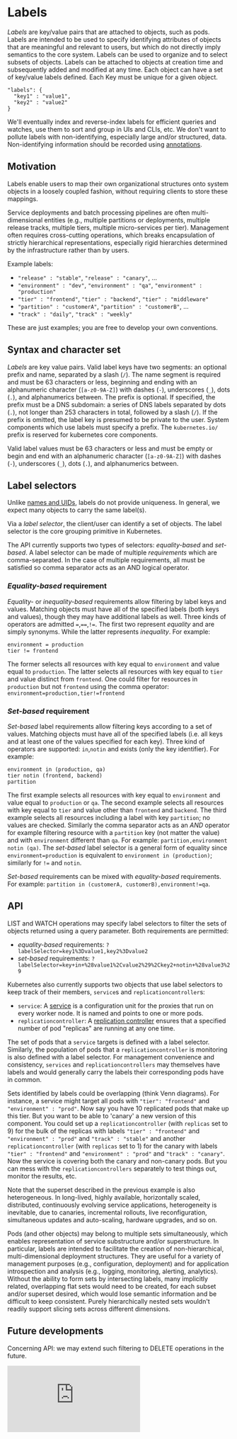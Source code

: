 # Labels

_Labels_ are key/value pairs that are attached to objects, such as pods.
Labels are intended to be used to specify identifying attributes of objects that are meaningful and relevant to users, but which do not directly imply semantics to the core system.
Labels can be used to organize and to select subsets of objects.  Labels can be attached to objects at creation time and subsequently added and modified at any time.
Each object can have a set of key/value labels defined.  Each Key must be unique for a given object.
```
"labels": {
  "key1" : "value1",
  "key2" : "value2"
}
```

We'll eventually index and reverse-index labels for efficient queries and watches, use them to sort and group in UIs and CLIs, etc. We don't want to pollute labels with non-identifying, especially large and/or structured, data. Non-identifying information should be recorded using [annotations](annotations.md).


## Motivation

Labels enable users to map their own organizational structures onto system objects in a loosely coupled fashion, without requiring clients to store these mappings.

Service deployments and batch processing pipelines are often multi-dimensional entities (e.g., multiple partitions or deployments, multiple release tracks, multiple tiers, multiple micro-services per tier). Management often requires cross-cutting operations, which breaks encapsulation of strictly hierarchical representations, especially rigid hierarchies determined by the infrastructure rather than by users.

Example labels:

   * `"release" : "stable"`, `"release" : "canary"`, ...
   * `"environment" : "dev"`, `"environment" : "qa"`, `"environment" : "production"`
   * `"tier" : "frontend"`, `"tier" : "backend"`, `"tier" : "middleware"`
   * `"partition" : "customerA"`, `"partition" : "customerB"`, ...
   * `"track" : "daily"`, `"track" : "weekly"`

These are just examples; you are free to develop your own conventions.


## Syntax and character set

_Labels_ are key value pairs. Valid label keys have two segments: an optional prefix and name, separated by a slash (`/`).  The name segment is required and must be 63 characters or less, beginning and ending with an alphanumeric character (`[a-z0-9A-Z]`) with dashes (`-`), underscores (`_`), dots (`.`), and alphanumerics between.  The prefix is optional.  If specified, the prefix must be a DNS subdomain: a series of DNS labels separated by dots (`.`), not longer than 253 characters in total, followed by a slash (`/`).
If the prefix is omitted, the label key is presumed to be private to the user. System components which use labels must specify a prefix.  The `kubernetes.io/` prefix is reserved for kubernetes core components.

Valid label values must be 63 characters or less and must be empty or begin and end with an alphanumeric character (`[a-z0-9A-Z]`) with dashes (`-`), underscores (`_`), dots (`.`), and alphanumerics between.

## Label selectors

Unlike [names and UIDs](identifiers.md), labels do not provide uniqueness. In general, we expect many objects to carry the same label(s).

Via a _label selector_, the client/user can identify a set of objects. The label selector is the core grouping primitive in Kubernetes.

The API currently supports two types of selectors: _equality-based_ and _set-based_.
A label selector can be made of multiple _requirements_ which are comma-separated. In the case of multiple requirements, all must be satisfied so comma separator acts as an AND logical operator.

### _Equality-based_ requirement

_Equality-_ or _inequality-based_ requirements allow filtering by label keys and values. Matching objects must have all of the specified labels (both keys and values), though they may have additional labels as well.
Three kinds of operators are admitted `=`,`==`,`!=`. The first two represent _equality_ and are simply synonyms. While the latter represents _inequality_. For example:
```
environment = production
tier != frontend
```

The former selects all resources with key equal to `environment` and value equal to `production`.
The latter selects all resources with key equal to `tier` and value distinct from `frontend`.
One could filter for resources in `production` but not `frontend` using the comma operator: `environment=production,tier!=frontend`


### _Set-based_ requirement

_Set-based_ label requirements allow filtering keys according to a set of values. Matching objects must have all of the specified labels (i.e. all keys and at least one of the values specified for each key). Three kind of operators are supported: `in`,`notin` and exists (only the key identifier). For example:
```
environment in (production, qa)
tier notin (frontend, backend)
partition
```
The first example selects all resources with key equal to `environment` and value equal to `production` or `qa`.
The second example selects all resources with key equal to `tier` and value other than `frontend` and `backend`.
The third example selects all resources including a label with key `partition`; no values are checked.
Similarly the comma separator acts as an _AND_ operator for example filtering resource with a `partition` key (not matter the value) and with `environment` different than  `qa`. For example: `partition,environment notin (qa)`.
The _set-based_ label selector is a general form of equality since `environment=production` is equivalent to `environment in (production)`; similarly for `!=` and `notin`.

_Set-based_ requirements can be mixed with _equality-based_ requirements. For example: `partition in (customerA, customerB),environment!=qa`.


## API

LIST and WATCH operations may specify label selectors to filter the sets of objects returned using a query parameter. Both requirements are permitted:

   * _equality-based_ requirements: `?labelSelector=key1%3Dvalue1,key2%3Dvalue2`
   * _set-based_ requirements: `?labelSelector=key+in+%28value1%2Cvalue2%29%2Ckey2+notin+%28value3%29`

Kubernetes also currently supports two objects that use label selectors to keep track of their members, `service`s and `replicationcontroller`s:

* `service`: A [service](services.md) is a configuration unit for the proxies that run on every worker node.  It is named and points to one or more pods.
* `replicationcontroller`: A [replication controller](replication-controller.md) ensures that a specified number of pod "replicas" are running at any one time.

The set of pods that a `service` targets is defined with a label selector. Similarly, the population of pods that a `replicationcontroller` is monitoring is also defined with a label selector. For management convenience and consistency, `services` and `replicationcontrollers` may themselves have labels and would generally carry the labels their corresponding pods have in common.

Sets identified by labels could be overlapping (think Venn diagrams). For instance, a service might target all pods with `"tier": "frontend"` and  `"environment" : "prod"`.  Now say you have 10 replicated pods that make up this tier.  But you want to be able to 'canary' a new version of this component.  You could set up a `replicationcontroller` (with `replicas` set to 9) for the bulk of the replicas with labels `"tier" : "frontend"` and `"environment" : "prod"` and `"track" : "stable"` and another `replicationcontroller` (with `replicas` set to 1) for the canary with labels `"tier" : "frontend"` and  `"environment" : "prod"` and `"track" : "canary"`.  Now the service is covering both the canary and non-canary pods.  But you can mess with the `replicationcontrollers` separately to test things out, monitor the results, etc.

Note that the superset described in the previous example is also heterogeneous. In long-lived, highly available, horizontally scaled, distributed, continuously evolving service applications, heterogeneity is inevitable, due to canaries, incremental rollouts, live reconfiguration, simultaneous updates and auto-scaling, hardware upgrades, and so on.

Pods (and other objects) may belong to multiple sets simultaneously, which enables representation of service substructure and/or superstructure. In particular, labels are intended to facilitate the creation of non-hierarchical, multi-dimensional deployment structures. They are useful for a variety of management purposes (e.g., configuration, deployment) and for application introspection and analysis (e.g., logging, monitoring, alerting, analytics). Without the ability to form sets by intersecting labels, many implicitly related, overlapping flat sets would need to be created, for each subset and/or superset desired, which would lose semantic information and be difficult to keep consistent. Purely hierarchically nested sets wouldn't readily support slicing sets across different dimensions.


## Future developments

Concerning API: we may extend such filtering to DELETE operations in the future.


[![Analytics](https://kubernetes-site.appspot.com/UA-36037335-10/GitHub/docs/labels.md?pixel)]()

